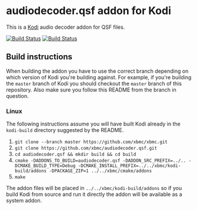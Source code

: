 # audiodecoder.qsf addon for Kodi

This is a [Kodi](http://kodi.tv) audio decoder addon for QSF files.

[![Build Status](https://travis-ci.org/xbmc/audiodecoder.qsf.svg?branch=master)](https://travis-ci.org/xbmc/audiodecoder.qsf)
[![Build Status](https://ci.appveyor.com/api/projects/status/github/xbmc/audiodecoder.qsf?svg=true)](https://ci.appveyor.com/project/xbmc/audiodecoder-qsf)

## Build instructions

When building the addon you have to use the correct branch depending on which version of Kodi you're building against. 
For example, if you're building the `master` branch of Kodi you should checkout the `master` branch of this repository. 
Also make sure you follow this README from the branch in question.

### Linux

The following instructions assume you will have built Kodi already in the `kodi-build` directory 
suggested by the README.

1. `git clone --branch master https://github.com/xbmc/xbmc.git`
2. `git clone https://github.com/xbmc/audiodecoder.qsf.git`
3. `cd audiodecoder.qsf && mkdir build && cd build`
4. `cmake -DADDONS_TO_BUILD=audiodecoder.qsf -DADDON_SRC_PREFIX=../.. -DCMAKE_BUILD_TYPE=Debug -DCMAKE_INSTALL_PREFIX=../../xbmc/kodi-build/addons -DPACKAGE_ZIP=1 ../../xbmc/cmake/addons`
5. `make`

The addon files will be placed in `../../xbmc/kodi-build/addons` so if you build Kodi from source and run it directly 
the addon will be available as a system addon.
